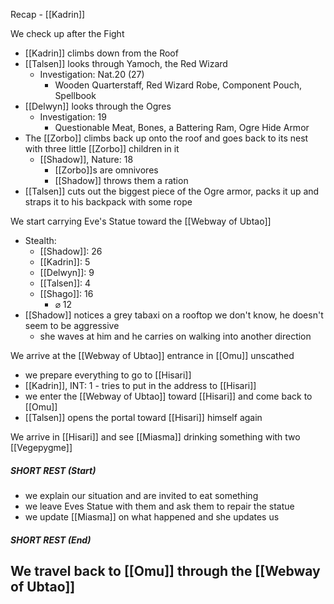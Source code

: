 Recap - [[Kadrin]]

We check up after the Fight
- [[Kadrin]] climbs down from the Roof
- [[Talsen]] looks through Yamoch, the Red Wizard
	- Investigation: Nat.20 (27)
		- Wooden Quarterstaff, Red Wizard Robe, Component Pouch, Spellbook
- [[Delwyn]] looks through the Ogres
	- Investigation: 19
		- Questionable Meat, Bones, a Battering Ram, Ogre Hide Armor
- The [[Zorbo]] climbs back up onto the roof and goes back to its nest with three little [[Zorbo]] children in it
	- [[Shadow]], Nature: 18
		- [[Zorbo]]s are omnivores
		- [[Shadow]] throws them a ration
- [[Talsen]] cuts out the biggest piece of the Ogre armor, packs it up and straps it to his backpack with some rope

We start carrying Eve's Statue toward the [[Webway of Ubtao]]
- Stealth:
	- [[Shadow]]: 26
	- [[Kadrin]]: 5
	- [[Delwyn]]: 9
	- [[Talsen]]: 4
	- [[Shago]]: 16
		- ⌀ 12
- [[Shadow]] notices a grey tabaxi on a rooftop we don't know, he doesn't seem to be aggressive
	- she waves at him and he carries on walking into another direction

We arrive at the [[Webway of Ubtao]] entrance in [[Omu]] unscathed
- we prepare everything to go to [[Hisari]]
- [[Kadrin]], INT: 1 - tries to put in the address to [[Hisari]]
- we enter the [[Webway of Ubtao]] toward [[Hisari]] and come back to [[Omu]]
- [[Talsen]] opens the portal  toward [[Hisari]] himself again

We arrive in [[Hisari]] and see [[Miasma]] drinking something with two [[Vegepygme]]

##### SHORT REST (Start)
- we explain our situation and are invited to eat something
- we leave Eves Statue with them and ask them to repair the statue
- we update [[Miasma]] on what happened and she updates us
##### SHORT REST (End)

We travel back to [[Omu]] through the [[Webway of Ubtao]]
- 